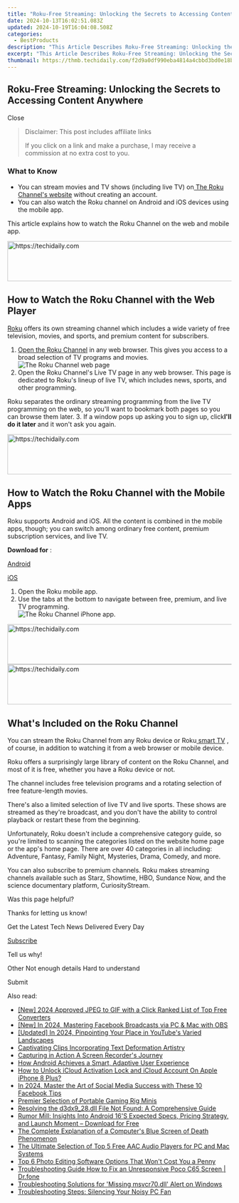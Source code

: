 ```yaml
---
title: "Roku-Free Streaming: Unlocking the Secrets to Accessing Content Anywhere"
date: 2024-10-13T16:02:51.083Z
updated: 2024-10-19T16:04:08.508Z
categories:
  - BestProducts
description: "This Article Describes Roku-Free Streaming: Unlocking the Secrets to Accessing Content Anywhere"
excerpt: "This Article Describes Roku-Free Streaming: Unlocking the Secrets to Accessing Content Anywhere"
thumbnail: https://thmb.techidaily.com/f2d9a0df990eba4814a4cbbd3bd0e18b69c14ac68946c8a64a7d7c631b9a2a8c.jpg
---
```


## Roku-Free Streaming: Unlocking the Secrets to Accessing Content Anywhere

Close 

>  Disclaimer: This post includes affiliate links
>
>  If you click on a link and make a purchase, I may receive a commission at no extra cost to you.
>

###  What to Know

* You can stream movies and TV shows (including live TV) on[ The Roku Channel's website](https://www.roku.com/whats-on/the-roku-channel) without creating an account.
* You can also watch the Roku channel on Android and iOS devices using the mobile app.

 This article explains how to watch the Roku Channel on the web and mobile app.

<!-- affiliate ads begin -->
<a href="https://ephamedtechinc.pxf.io/c/5597632/2130528/26400" target="_top" id="2130528">
  <img src="//a.impactradius-go.com/display-ad/26400-2130528" border="0" alt="https://techidaily.com" width="728" height="90"/>
</a>
<img height="0" width="0" src="https://ephamedtechinc.pxf.io/i/5597632/2130528/26400" style="position:absolute;visibility:hidden;" border="0" />
<!-- affiliate ads end -->

##  How to Watch the Roku Channel with the Web Player

[ Roku](https://www.lifewire.com/what-is-a-roku-4142216) offers its own streaming channel which includes a wide variety of free television, movies, and sports, and premium content for subscribers.

1. [ Open the Roku Channel](https://therokuchannel.roku.com/) in any web browser. This gives you access to a broad selection of TV programs and movies.  
![The Roku Channel web page](https://www.lifewire.com/thmb/r3XdDoivdeTWiJypvAt-yMx0cTw=/1500x0/filters:no_upscale():max_bytes(150000):strip_icc():format(webp)/how-to-watch-the-roku-channel-without-a-roku-device-1-a5f3d3adcfbc40819e1d01627cdec373.jpg)
2. Open the Roku Channel's Live TV page in any web browser. This page is dedicated to Roku's lineup of live TV, which includes news, sports, and other programming.  

 Roku separates the ordinary streaming programming from the live TV programming on the web, so you'll want to bookmark both pages so you can browse them later.
3. If a window pops up asking you to sign up, click**I'll do it later** and it won't ask you again.

<!-- affiliate ads begin -->
<a href="https://appsumo.8odi.net/c/5597632/2144276/7443" target="_top" id="2144276">
  <img src="//a.impactradius-go.com/display-ad/7443-2144276" border="0" alt="https://techidaily.com" width="728" height="90"/>
</a>
<img height="0" width="0" src="https://appsumo.8odi.net/i/5597632/2144276/7443" style="position:absolute;visibility:hidden;" border="0" />
<!-- affiliate ads end -->

##  How to Watch the Roku Channel with the Mobile Apps

 Roku supports Android and iOS. All the content is combined in the mobile apps, though; you can switch among ordinary free content, premium subscription services, and live TV.

**Download for** :

[ Android ](https://play.google.com/store/apps/details?id=com.roku.remote&hl=en%5FUS) 

[ iOS ](https://apps.apple.com/us/app/the-roku-app-official/id482066631) 

1. Open the Roku mobile app.
2. Use the tabs at the bottom to navigate between free, premium, and live TV programming.  
![The Roku Channel iPhone app.](https://www.lifewire.com/thmb/gPmLQjmsvoF1lQZYxk93K9Zu0ZQ=/1500x0/filters:no_upscale():max_bytes(150000):strip_icc():format(webp)/how-to-watch-the-roku-channel-without-a-roku-device-iphone-ff76e605a1ec4ec98529f03d8f4f12fa.jpg)

<!-- affiliate ads begin -->
<a href="https://appsumo.8odi.net/c/5597632/2037345/7443" target="_top" id="2037345">
  <img src="//a.impactradius-go.com/display-ad/7443-2037345" border="0" alt="https://techidaily.com" width="728" height="90"/>
</a>
<img height="0" width="0" src="https://appsumo.8odi.net/i/5597632/2037345/7443" style="position:absolute;visibility:hidden;" border="0" />
<!-- affiliate ads end -->

<!-- affiliate ads begin -->
<a href="https://dhgate.sjv.io/c/5597632/1186864/12108" target="_top" id="1186864">
  <img src="//a.impactradius-go.com/display-ad/12108-1186864" border="0" alt="https://techidaily.com" width="728" height="90"/>
</a>
<img height="0" width="0" src="https://dhgate.sjv.io/i/5597632/1186864/12108" style="position:absolute;visibility:hidden;" border="0" />
<!-- affiliate ads end -->

##  What's Included on the Roku Channel

 You can stream the Roku Channel from any Roku device or Roku[ smart TV](https://www.lifewire.com/best-smart-tvs-4135681) , of course, in addition to watching it from a web browser or mobile device.

 Roku offers a surprisingly large library of content on the Roku Channel, and most of it is free, whether you have a Roku device or not.

 The channel includes free television programs and a rotating selection of free feature-length movies.

 There's also a limited selection of live TV and live sports. These shows are streamed as they're broadcast, and you don't have the ability to control playback or restart these from the beginning.

 Unfortunately, Roku doesn't include a comprehensive category guide, so you're limited to scanning the categories listed on the website home page or the app's home page. There are over 40 categories in all including: Adventure, Fantasy, Family Night, Mysteries, Drama, Comedy, and more.

 You can also subscribe to premium channels. Roku makes streaming channels available such as Starz, Showtime, HBO, Sundance Now, and the science documentary platform, CuriosityStream.

Was this page helpful?

Thanks for letting us know!

 Get the Latest Tech News Delivered Every Day

[ Subscribe ](https://www.lifewire.com/#) 

Tell us why!

 Other  Not enough details  Hard to understand 

 Submit 

<ins class="adsbygoogle"
     style="display:block"
     data-ad-format="autorelaxed"
     data-ad-client="ca-pub-7571918770474297"
     data-ad-slot="1223367746"></ins>

<ins class="adsbygoogle"
     style="display:block"
     data-ad-client="ca-pub-7571918770474297"
     data-ad-slot="8358498916"
     data-ad-format="auto"
     data-full-width-responsive="true"></ins>

<span class="atpl-alsoreadstyle">Also read:</span>
<div><ul>
<li><a href="https://fox-http.techidaily.com/new-2024-approved-jpeg-to-gif-with-a-click-ranked-list-of-top-free-converters/"><u>[New] 2024 Approved JPEG to GIF with a Click Ranked List of Top Free Converters</u></a></li>
<li><a href="https://facebook-video-content.techidaily.com/new-in-2024-mastering-facebook-broadcasts-via-pc-and-mac-with-obs/"><u>[New] In 2024, Mastering Facebook Broadcasts via PC & Mac with OBS</u></a></li>
<li><a href="https://youtube-blog.techidaily.com/ed-in-2024-pinpointing-your-place-in-youtubes-varied-landscapes/"><u>[Updated] In 2024, Pinpointing Your Place in YouTube's Varied Landscapes</u></a></li>
<li><a href="https://article-knowledge.techidaily.com/captivating-clips-incorporating-text-deformation-artistry/"><u>Captivating Clips Incorporating Text Deformation Artistry</u></a></li>
<li><a href="https://on-screen-recording.techidaily.com/capturing-in-action-a-screen-recorders-journey/"><u>Capturing in Action A Screen Recorder's Journey</u></a></li>
<li><a href="https://technical-tips.techidaily.com/how-android-achieves-a-smart-adaptive-user-experience/"><u>How Android Achieves a Smart, Adaptive User Experience</u></a></li>
<li><a href="https://activate-lock.techidaily.com/how-to-unlock-icloud-activation-lock-and-icloud-account-on-apple-iphone-8-plus-by-drfone-ios/"><u>How to Unlock iCloud Activation Lock and iCloud Account On Apple iPhone 8 Plus?</u></a></li>
<li><a href="https://facebook-video-files.techidaily.com/in-2024-master-the-art-of-social-media-success-with-these-10-facebook-tips/"><u>In 2024, Master the Art of Social Media Success with These 10 Facebook Tips</u></a></li>
<li><a href="https://technical-tips.techidaily.com/premier-selection-of-portable-gaming-rig-minis/"><u>Premier Selection of Portable Gaming Rig Minis</u></a></li>
<li><a href="https://technical-tips.techidaily.com/resolving-the-d3dx928dll-file-not-found-a-comprehensive-guide/"><u>Resolving the d3dx9_28.dll File Not Found: A Comprehensive Guide</u></a></li>
<li><a href="https://technical-tips.techidaily.com/rumor-mill-insights-into-android-16s-expected-specs-pricing-strategy-and-launch-moment-download-for-free/"><u>Rumor Mill: Insights Into Android 16'S Expected Specs, Pricing Strategy, and Launch Moment – Download for Free</u></a></li>
<li><a href="https://technical-tips.techidaily.com/the-complete-explanation-of-a-computers-blue-screen-of-death-phenomenon/"><u>The Complete Explanation of a Computer's Blue Screen of Death Phenomenon</u></a></li>
<li><a href="https://some-guidance.techidaily.com/the-ultimate-selection-of-top-5-free-aac-audio-players-for-pc-and-mac-systems/"><u>The Ultimate Selection of Top 5 Free AAC Audio Players for PC and Mac Systems</u></a></li>
<li><a href="https://technical-tips.techidaily.com/top-6-photo-editing-software-options-that-wont-cost-you-a-penny/"><u>Top 6 Photo Editing Software Options That Won't Cost You a Penny</u></a></li>
<li><a href="https://howto.techidaily.com/troubleshooting-guide-how-to-fix-an-unresponsive-poco-c65-screen-drfone-by-drfone-fix-android-problems-fix-android-problems/"><u>Troubleshooting Guide How to Fix an Unresponsive Poco C65 Screen | Dr.fone</u></a></li>
<li><a href="https://technical-tips.techidaily.com/troubleshooting-solutions-for-missing-msvcr70dll-alert-on-windows/"><u>Troubleshooting Solutions for 'Missing msvcr70.dll' Alert on Windows</u></a></li>
<li><a href="https://technical-tips.techidaily.com/troubleshooting-steps-silencing-your-noisy-pc-fan/"><u>Troubleshooting Steps: Silencing Your Noisy PC Fan</u></a></li>
</ul></div>

